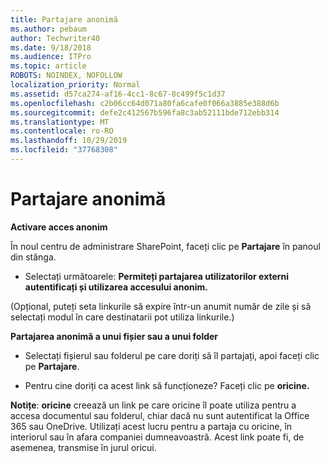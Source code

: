 ```yaml
---
title: Partajare anonimă
ms.author: pebaum
author: Techwriter40
ms.date: 9/18/2018
ms.audience: ITPro
ms.topic: article
ROBOTS: NOINDEX, NOFOLLOW
localization_priority: Normal
ms.assetid: d57ca274-af16-4cc1-8c67-8c499f5c1d37
ms.openlocfilehash: c2b06cc64d071a80fa6cafe0f066a3885e388d6b
ms.sourcegitcommit: defe2c412567b596fa8c3ab52111bde712ebb314
ms.translationtype: MT
ms.contentlocale: ro-RO
ms.lasthandoff: 10/29/2019
ms.locfileid: "37768308"
---
```

# <a name="anonymous-sharing"></a>Partajare anonimă

 **Activare acces anonim**
  
În noul centru de administrare SharePoint, faceți clic pe **Partajare** în panoul din stânga. 
  
- Selectați următoarele: **Permiteți partajarea utilizatorilor externi autentificați și utilizarea accesului anonim.**
  
(Opțional, puteți seta linkurile să expire într-un anumit număr de zile și să selectați modul în care destinatarii pot utiliza linkurile.)
    
 **Partajarea anonimă a unui fișier sau a unui folder**
  
- Selectați fișierul sau folderul pe care doriți să îl partajați, apoi faceți clic pe **Partajare**. 
    
- Pentru cine doriți ca acest link să funcționeze? Faceți clic pe **oricine.**
  
 **Notițe**: **oricine** creează un link pe care oricine îl poate utiliza pentru a accesa documentul sau folderul, chiar dacă nu sunt autentificat la Office 365 sau OneDrive. Utilizați acest lucru pentru a partaja cu oricine, în interiorul sau în afara companiei dumneavoastră. Acest link poate fi, de asemenea, transmise în jurul oricui. 
    

